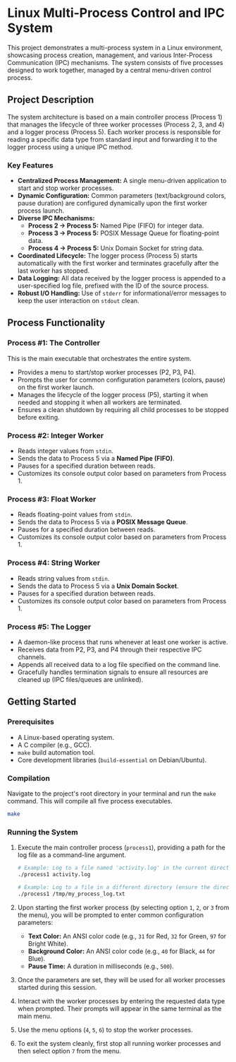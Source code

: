 # Linux Multi-Process Control and IPC System

This project demonstrates a multi-process system in a Linux environment, showcasing process creation, management, and various Inter-Process Communication (IPC) mechanisms. The system consists of five processes designed to work together, managed by a central menu-driven control process.

## Project Description

The system architecture is based on a main controller process (Process 1) that manages the lifecycle of three worker processes (Process 2, 3, and 4) and a logger process (Process 5). Each worker process is responsible for reading a specific data type from standard input and forwarding it to the logger process using a unique IPC method.

### Key Features

-   **Centralized Process Management:** A single menu-driven application to start and stop worker processes.
-   **Dynamic Configuration:** Common parameters (text/background colors, pause duration) are configured dynamically upon the first worker process launch.
-   **Diverse IPC Mechanisms:**
    -   **Process 2 -> Process 5:** Named Pipe (FIFO) for integer data.
    -   **Process 3 -> Process 5:** POSIX Message Queue for floating-point data.
    -   **Process 4 -> Process 5:** Unix Domain Socket for string data.
-   **Coordinated Lifecycle:** The logger process (Process 5) starts automatically with the first worker and terminates gracefully after the last worker has stopped.
-   **Data Logging:** All data received by the logger process is appended to a user-specified log file, prefixed with the ID of the source process.
-   **Robust I/O Handling:** Use of `stderr` for informational/error messages to keep the user interaction on `stdout` clean.

## Process Functionality

### Process #1: The Controller
This is the main executable that orchestrates the entire system.
-   Provides a menu to start/stop worker processes (P2, P3, P4).
-   Prompts the user for common configuration parameters (colors, pause) on the first worker launch.
-   Manages the lifecycle of the logger process (P5), starting it when needed and stopping it when all workers are terminated.
-   Ensures a clean shutdown by requiring all child processes to be stopped before exiting.

### Process #2: Integer Worker
-   Reads integer values from `stdin`.
-   Sends the data to Process 5 via a **Named Pipe (FIFO)**.
-   Pauses for a specified duration between reads.
-   Customizes its console output color based on parameters from Process 1.

### Process #3: Float Worker
-   Reads floating-point values from `stdin`.
-   Sends the data to Process 5 via a **POSIX Message Queue**.
-   Pauses for a specified duration between reads.
-   Customizes its console output color based on parameters from Process 1.

### Process #4: String Worker
-   Reads string values from `stdin`.
-   Sends the data to Process 5 via a **Unix Domain Socket**.
-   Pauses for a specified duration between reads.
-   Customizes its console output color based on parameters from Process 1.

### Process #5: The Logger
-   A daemon-like process that runs whenever at least one worker is active.
-   Receives data from P2, P3, and P4 through their respective IPC channels.
-   Appends all received data to a log file specified on the command line.
-   Gracefully handles termination signals to ensure all resources are cleaned up (IPC files/queues are unlinked).

## Getting Started

### Prerequisites

-   A Linux-based operating system.
-   A C compiler (e.g., GCC).
-   `make` build automation tool.
-   Core development libraries (`build-essential` on Debian/Ubuntu).

### Compilation

Navigate to the project's root directory in your terminal and run the `make` command. This will compile all five process executables.

```bash
make
```

### Running the System

1.  Execute the main controller process (`process1`), providing a path for the log file as a command-line argument.

    ```bash
    # Example: Log to a file named 'activity.log' in the current directory
    ./process1 activity.log

    # Example: Log to a file in a different directory (ensure the directory exists)
    ./process1 /tmp/my_process_log.txt
    ```

2.  Upon starting the first worker process (by selecting option `1`, `2`, or `3` from the menu), you will be prompted to enter common configuration parameters:
    -   **Text Color:** An ANSI color code (e.g., `31` for Red, `32` for Green, `97` for Bright White).
    -   **Background Color:** An ANSI color code (e.g., `40` for Black, `44` for Blue).
    -   **Pause Time:** A duration in milliseconds (e.g., `500`).

3.  Once the parameters are set, they will be used for all worker processes started during this session.

4.  Interact with the worker processes by entering the requested data type when prompted. Their prompts will appear in the same terminal as the main menu.

5.  Use the menu options (`4`, `5`, `6`) to stop the worker processes.

6.  To exit the system cleanly, first stop all running worker processes and then select option `7` from the menu.
